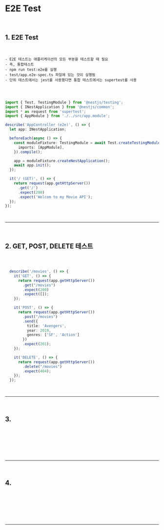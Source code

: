 # E2E Test

<br>

## 1. E2E Test

<br>

    - E2E 테스트는 애플리케이션의 모든 부분을 테스트할 때 필요
    - 즉, 통합테스트
    - npm run test:e2e를 실행
    - test/app.e2e-spec.ts 파일에 있는 것이 실행됨
    - 단위 테스트에서는 jest를 사용했다면 통합 테스트에서는 supertest를 사용

<br>

```typescript

import { Test, TestingModule } from '@nestjs/testing';
import { INestApplication } from '@nestjs/common';
import * as request from 'supertest';
import { AppModule } from './../src/app.module';

describe('AppController (e2e)', () => {
  let app: INestApplication;

  beforeEach(async () => {
    const moduleFixture: TestingModule = await Test.createTestingModule({
      imports: [AppModule],
    }).compile();

    app = moduleFixture.createNestApplication();
    await app.init();
  });

  it('/ (GET)', () => {
    return request(app.getHttpServer())
      .get('/')
      .expect(200)
      .expect('Welcom to my Movie API');
  });
});

```

<br>

***

<br>

## 2. GET, POST, DELETE 테스트 

<br>

```typescript

  describe('/movies', () => {
    it('GET', () => {
      return request(app.getHttpServer())
        .get("/movies")
        .expect(200)
        .expect([]);
    });

    it('POST', () => {
      return request(app.getHttpServer())
        .post("/movies")
        .send({
          title: 'Avengers',
          year: 2019,
          genres: ['SF', 'Action']
        })
        .expect(201);
    });

    it('DELETE', () => {
      return request(app.getHttpServer())
        .delete("/movies")
        .expect(404);
    });
  });

```

<br>

***

<br>

## 3. 

<br>

```typescript

  
```

<br>

***

<br>

## 4. 

<br>

```typescript

    
```
<br>

***

<br>

